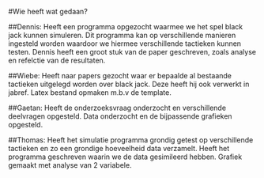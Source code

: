 #Wie heeft wat gedaan?

##Dennis:
Heeft een programma opgezocht waarmee we het spel black jack kunnen simuleren. Dit programma kan op verschillende
	manieren ingesteld worden waardoor we hiermee verschillende tactieken kunnen testen. Dennis heeft een groot stuk van de 	paper geschreven, zoals analyse en refelctie van de resultaten. 

##Wiebe:
Heeft naar papers gezocht waar er bepaalde al bestaande tactieken uitgelegd worden over black jack. Deze heeft hij ook
       verwerkt in jabref. Latex bestand opmaken m.b.v de template.

##Gaetan:
Heeft de onderzoeksvraag onderzocht en verschillende deelvragen opgesteld. Data onderzocht en de bijpassende grafieken 		opgesteld.
	

##Thomas:
Heeft het simulatie programma grondig getest op verschillende tactieken en zo een grondige hoeveelheid data verzamelt.
	Heeft het programma geschreven waarin we de data gesimileerd hebben. Grafiek gemaakt met analyse van 2 variabele.
